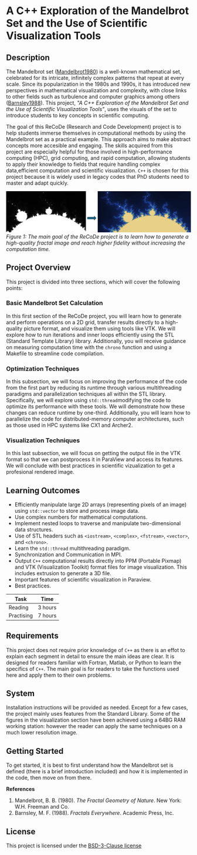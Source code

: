 <!-- Your Project title, make it sound catchy! -->

# A C++ Exploration of the Mandelbrot Set and the Use of Scientific Visualization Tools

<!-- Provide a short description to your project -->

## Description

The Mandelbrot set ([Mandelbrot1980](#mandelbrot1980)) is a well-known mathematical set, celebrated for its intricate, infinitely complex patterns that repeat at every scale. Since its popularization in the 1980s and 1990s, it has introduced new perspectives in mathematical visualization and complexity, with close links to other fields such as turbulence and computer graphics among others ([Barnsley1988](#barnsley1988)). This project, *"A C++ Exploration of the Mandelbrot Set and the Use of Scientific Visualization Tools"*, uses the visuals of the set to introduce students to key concepts in scientific computing.


The goal of this ReCoDe (Research and Code Development) project is to help students immerse themselves in computational methods by using the Mandelbrot set as a practical example. This approach aims to make abstract concepts more accesible and engaging. The skills acquired from this project are especially helpful for those involved in high-performance computing (HPC), grid computing, and rapid computation, allowing students to apply their knowledge to fields that require handling complex data,efficient computation and scientific visualization. `C++` is chosen for this project because it is widely used in legacy codes that PhD students need to master and adapt quickly. 

![Main goal of the ReCoDe project: to achieve a high fidelity fractal image in an efficient way.](/Figures/ReCoDe_mandel_brot.png)
*Figure 1: The main goal of the ReCoDe project is to learn how to generate a high-quality fractal image and reach higher fidelity without increasing the computation time.*


## Project Overview
This project is divided into three sections, which will cover the following points:

### Basic Mandelbrot Set Calculation

In this first section of the ReCoDe project, you will learn how to generate and perform operations on a 2D grid, transfer results directly to a high-quality picture format, and visualize them using tools like VTK. We will explore how to run iterations and inner loops efficiently using the STL (Standard Template Library) library. Additionally, you will receive guidance on measuring computation time with the `chrono` function and using a Makefile to streamline code compilation.

### Optimization Techniques

In this subsection, we will focus on improving the performance of the code from the first part by reducing its runtime through various multithreading paradigms and parallelization techniques all within the STL library. Specifically, we will explore using `std::thread`modifying the code to optimize its performance with these tools. We will demonstrate how these changes can reduce runtime by one-third. Additionally, you will learn how to parallelize the code for distributed-memory computer architectures, such as those used in HPC systems like CX1 and Archer2.

### Visualization Techniques
In this last subsection, we will focus on getting the output file in the VTK format so that we can postprocess it in ParaView and access its features. We will conclude with best practices in scientific vizualization to get a profesional rendered image.


## Learning Outcomes

- Efficiently manipulate large 2D arrays (representing pixels of an image) using `std::vector` to store and process image data.
- Use complex numbers for mathematical computations.
- Implement nested loops to traverse and manipulate two-dimensional data structures.
- Use of STL headers such as `<iostream>`, `<complex>`, `<fstream>`, `<vector>`, and `<chrono>`.
- Learn the `std::thread` multithreading paradigm.
- Synchronization and Communication in MPI.
- Output `C++` computational results directly into PPM (Portable Pixmap) and VTK (Visualization Toolkit) format files for image visualization. This includes extrusion to generate a 3D file.
- Important features of scientific visualization in Paraview.
- Best practices.

| Task       | Time    |
| ---------- | ------- |
| Reading    | 3 hours |
| Practising | 7 hours |


## Requirements
This project does not require prior knowledge of `C++` as there is an effot to explain each segment in detail to ensure the main ideas are clear. It is designed for readers familiar with Fortran, Matlab, or Python to learn the specifics of `C++`. The main goal is for readers to take the functions used here and apply them to their own problems.

## System
Installation instructions will be provided as needed. Except for a few cases, the project mainly uses features from the Standard Library. Some of the figures in the visualization section have been achieved using a 64BG RAM working station: however the reader can apply the same techniques on a much lower resolution image.

## Getting Started
To get started, it is best to first understand how the Mandelbrot set is defined (there is a brief introduction included) and how it is implemented in the code, then move on from there.


**References**

1. <a id="mandelbrot1980"></a>Mandelbrot, B. B. (1980). *The Fractal Geometry of Nature*. New York: W.H. Freeman and Co.
2. <a id="barnsley1988"></a>Barnsley, M. F. (1988). *Fractals Everywhere*. Academic Press, Inc.

## License

This project is licensed under the [BSD-3-Clause license](LICENSE.md)




